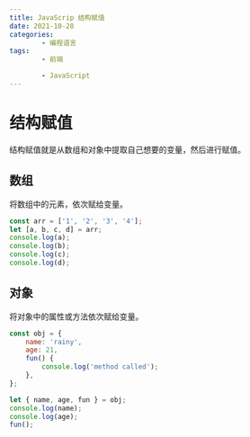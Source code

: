 ```yaml
---
title: JavaScrip 结构赋值
date: 2021-10-28
categories:
        - 编程语言
tags:
        - 前端

        - JavaScript
---
```


# 结构赋值

结构赋值就是从数组和对象中提取自己想要的变量，然后进行赋值。

## 数组

将数组中的元素，依次赋给变量。

```js
const arr = ['1', '2', '3', '4'];
let [a, b, c, d] = arr;
console.log(a);
console.log(b);
console.log(c);
console.log(d);
```

## 对象

将对象中的属性或方法依次赋给变量。

```js
const obj = {
	name: 'rainy',
	age: 21,
	fun() {
		console.log('method called');
	},
};

let { name, age, fun } = obj;
console.log(name);
console.log(age);
fun();
```
